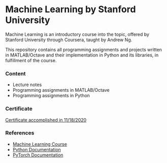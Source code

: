 # Machine Learning by Stanford University

Machine Learning is an introductory course into the topic, offered by Stanford University through Coursera, taught by Andrew Ng.

This repository contains all programming assignments and projects written in MATLAB/Octave and their implementation in Python and its libraries, in fulfillment of the course.

<h3>Content</h3>
<ul>
  <li>Lecture notes</li>
  <li>Programming assignments in MATLAB/Octave</li>
  <li>Programming assignments in Python</li>
</ul>

<h3>Certificate</h3>
<a href="https://drive.google.com">Certificate accomplished in 11/18/2020</a>

<h3>References</h3>
<ul>
  <li><a href="https://www.coursera.org/learn/machine-learning/">Machine Learning Course</a></li>
  <li><a href="https://www.python.org/doc/">Python Documentation</a></li>
  <li><a href="https://pytorch.org/docs/stable/index.html">PyTorch Documentation</a></li>
</ul>


